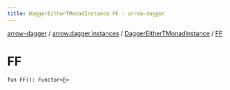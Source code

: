 ```yaml
---
title: DaggerEitherTMonadInstance.FF - arrow-dagger
---
```


[arrow-dagger](../../index.html) / [arrow.dagger.instances](../index.html) / [DaggerEitherTMonadInstance](index.html) / [FF](./-f-f.html)

# FF

`fun FF(): Functor<`[`F`](index.html#F)`>`